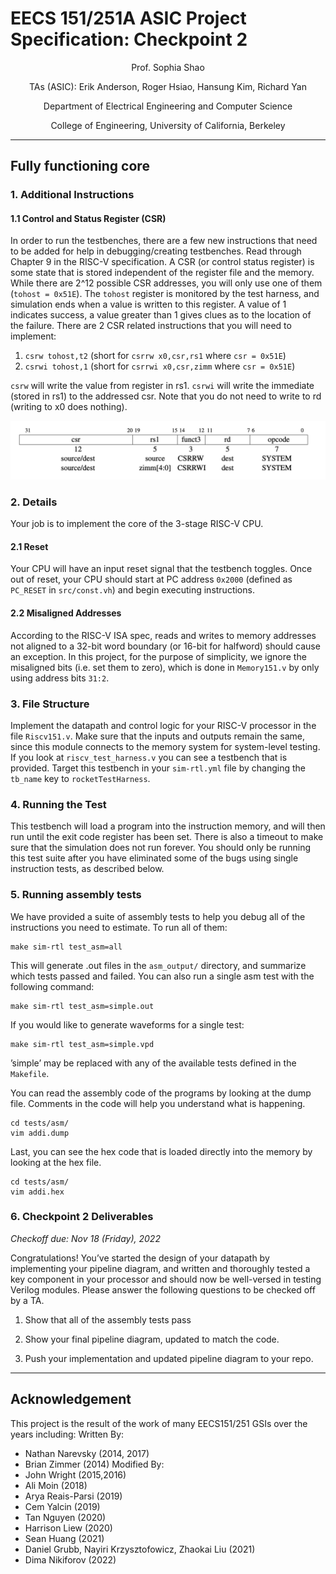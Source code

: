 # EECS 151/251A ASIC Project Specification: Checkpoint 2
<p align="center">
Prof. Sophia Shao
</p>
<p align="center">
TAs (ASIC): Erik Anderson, Roger Hsiao, Hansung Kim, Richard Yan
</p>
<p align="center">
Department of Electrical Engineering and Computer Science
</p>
<p align="center">
College of Engineering, University of California, Berkeley
</p>

---
## Fully functioning core

### 1. Additional Instructions
#### 1.1 Control and Status Register (CSR)
In order to run the testbenches, there are a few new instructions that need to be added for help in
debugging/creating testbenches. Read through Chapter 9 in the RISC-V specification. A CSR (or
control status register) is some state that is stored independent of the register file and the memory.
While there are 2^12 possible CSR addresses, you will only use one of them (`tohost = 0x51E`). The
`tohost` register is monitored by the test harness, and simulation ends when a value is written to this
register. A value of 1 indicates success, a value greater than 1 gives clues as to the location of the failure.
There are 2 CSR related instructions that you will need to implement:
1. `csrw tohost,t2` (short for `csrrw x0,csr,rs1` where `csr = 0x51E`)
2. `csrwi tohost,1` (short for `csrrwi x0,csr,zimm` where `csr = 0x51E`)

`csrw` will write the value from register in rs1. `csrwi` will write the immediate (stored in rs1) to
the addressed csr. Note that you do not need to write to rd (writing to x0 does nothing).

<p align="center">
<img src="./figs/csrw.png" width="800" />
</p>

### 2. Details
Your job is to implement the core of the 3-stage RISC-V CPU. 

#### 2.1 Reset
Your CPU will have an input reset signal that the testbench toggles. Once out of reset, 
your CPU should start at PC address `0x2000` (defined as `PC_RESET` in `src/const.vh`)
and begin executing instructions.

#### 2.2 Misaligned Addresses
According to the RISC-V ISA spec, reads and writes to memory addresses not aligned to a 32-bit word boundary (or 16-bit for halfword) should cause an exception. In this project, for the purpose of simplicity, we ignore the misaligned bits (i.e. set them to zero), which is done in `Memory151.v` by only using address bits `31:2`. 


### 3. File Structure
Implement the datapath and control logic for your RISC-V processor in the file `Riscv151.v`. Make
sure that the inputs and outputs remain the same, since this module connects to the memory system
for system-level testing. If you look at `riscv_test_harness.v` you can see a testbench that
is provided. Target this testbench in your `sim-rtl.yml` file by changing the `tb_name` key to
`rocketTestHarness`.

### 4. Running the Test
This testbench will load a program into the instruction memory, and will then run until the exit code
register has been set. 
There is also a timeout to make sure that the simulation does not run forever. 
You should only be running this test
suite after you have eliminated some of the bugs using single instruction tests, as described below.

### 5. Running assembly tests
We have provided a suite of assembly tests to help you debug all of the instructions you need to estimate.
To run all of them:
```
make sim-rtl test_asm=all
```
This will generate .out files in the `asm_output/` directory, and summarize which tests passed and
failed. You can also run a single asm test with the following command:
```
make sim-rtl test_asm=simple.out
```
If you would like to generate waveforms for a single test:
```
make sim-rtl test_asm=simple.vpd
```
’simple’ may be replaced with any of the available tests defined in the `Makefile`.

You can read the assembly code of the programs by looking at the dump file. Comments in the code
will help you understand what is happening.
```
cd tests/asm/
vim addi.dump
```
Last, you can see the hex code that is loaded directly into the memory by looking at the hex file.
```
cd tests/asm/
vim addi.hex
```


### 6. Checkpoint 2 Deliverables
*Checkoff due: Nov 18 (Friday), 2022*

Congratulations! You’ve started the design of your datapath by implementing your pipeline diagram, and written and thoroughly tested a key component in your processor and should now be well-versed in testing Verilog modules. Please answer the following questions to be checked off by a TA.

1. Show that all of the assembly tests pass

2. Show your final pipeline diagram, updated to match the code.

3. Push your implementation and updated pipeline diagram to your repo.

---


## Acknowledgement

This project is the result of the work of many EECS151/251 GSIs over the years including:
Written By:
- Nathan Narevsky (2014, 2017)
- Brian Zimmer (2014)
Modified By:
- John Wright (2015,2016)
- Ali Moin (2018)
- Arya Reais-Parsi (2019)
- Cem Yalcin (2019)
- Tan Nguyen (2020)
- Harrison Liew (2020)
- Sean Huang (2021)
- Daniel Grubb, Nayiri Krzysztofowicz, Zhaokai Liu (2021)
- Dima Nikiforov (2022)
